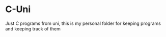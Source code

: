 # C-Uni
Just C programs from uni, this is my personal folder for keeping programs and keeping track of them
